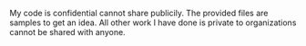 My code is confidential cannot share publicily.
The provided files are samples to get an idea.
All other work I have done is private to organizations cannot be shared with anyone.
